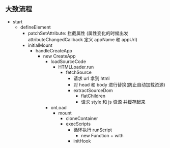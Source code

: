 ## 大致流程

- start
  - defineElement
    - patchSetAttribute: 拦截属性 (属性变化的时候出发 attributeChangedCallback 定义 appName 和 appUrl)
    - initialMount
      - handleCreateApp
        - new CreateApp
          - loadSourceCode
            - HTMLLoader.run
              - fetchSource
                - 请求 url 拿到 html
                - 对 head 和 body 进行替换(防止自动加载资源)
                - extractSourceDom
                  - flatChildren
                  - 请求 style 和 js 资源 并缓存起来
          - onLoad
            - mount
              - cloneContainer
              - execScripts
                - 循环执行 runScript
                  - new Function + with
                - initHook
